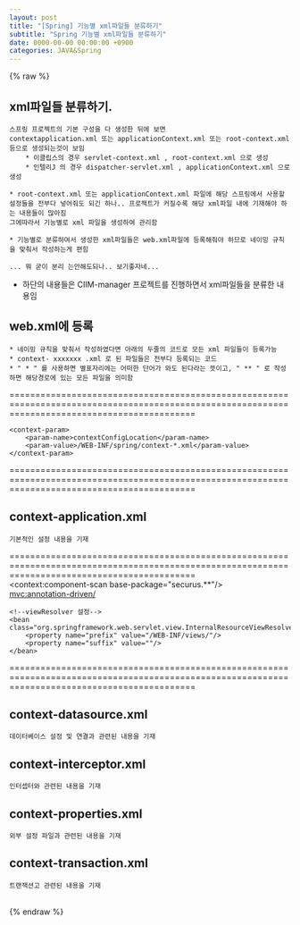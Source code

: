 ```yaml
---  
layout: post  
title: "[Spring] 기능별 xml파일들 분류하기"  
subtitle: "Spring 기능별 xml파일들 분류하기"  
date: 0000-00-00 00:00:00 +0900  
categories: JAVA&Spring  
---  
```

{% raw %}  
## xml파일들 분류하기.  
  
	스프링 프로젝트의 기본 구성을 다 생성한 뒤에 보면  
	contextapplication.xml 또는 applicationContext.xml 또는 root-context.xml 등으로 생성되는것이 보임  
		* 이클립스의 경우 servlet-context.xml , root-context.xml 으로 생성  
		* 인텔리J 의 경우 dispatcher-servlet.xml , applicationContext.xml 으로 생성  
  
	* root-context.xml 또는 applicationContext.xml 파일에 해당 스프링에서 사용할 설정들을 전부다 넣어줘도 되긴 하나.. 프로젝트가 커질수록 해당 xml파일 내에 기재해야 하는 내용들이 많아짐  
	그에따라서 기능별로 xml 파일을 생성하여 관리함  
  
	* 기능별로 분류하여서 생성한 xml파일들은 web.xml파일에 등록해줘야 하므로 네이밍 규칙을 맞춰서 작성하는게 편힘  
  
	... 뭐 굳이 분리 는안해도되나.. 보기좋자네...  
  
* 하단의 내용들은 CIIM-manager 프로젝트를 진행하면서 xml파일들을 분류한 내용임  
  
## web.xml에 등록  
  
	* 네이밍 규칙을 맞춰서 작성하였다면 아래의 두줄의 코드로 모든 xml 파일들이 등록가능  
	* context- xxxxxxx .xml 로 된 파일들은 전부다 등록되는 코드  
	* " * " 를 사용하면 별표자리에는 어떠한 단어가 와도 된다라는 뜻이고, " ** " 로 작성하면 해당경로에 있는 모든 파일을 의미함  
  
================================================================================================================================================  
  
    <context-param>  
        <param-name>contextConfigLocation</param-name>  
        <param-value>/WEB-INF/spring/context-*.xml</param-value>  
    </context-param>  
================================================================================================================================================  
  
## context-application.xml  
	기본적인 설정 내용을 기재  
================================================================================================================================================  
    <context:component-scan base-package="securus.**"/>  
    <mvc:annotation-driven/>  
  
    <!--viewResolver 설정-->  
    <bean class="org.springframework.web.servlet.view.InternalResourceViewResolver">  
        <property name="prefix" value="/WEB-INF/views/"/>  
        <property name="suffix" value=""/>  
    </bean>  
  
================================================================================================================================================  
  
## context-datasource.xml  
	데이터베이스 설정 및 연결과 관련된 내용을 기재  
  
## context-interceptor.xml  
	인터셉터와 관련된 내용을 기재  
  
## context-properties.xml  
	외부 설정 파일과 관련된 내용을 기재  
  
## context-transaction.xml  
	트랜잭션고 관련된 내용을 기재  
  
                                                                                                                                                                                                                                                                                                                                                                                                                                                                                                                                                                                                                                                                                                                                                                                                                                                                                                                                                                                                                                                                                                                                                                                                                                                                                                                                                                                                                                                                                                                                                                                                                                                                                                                                                                                                                                               
{% endraw %}